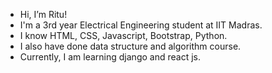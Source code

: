 - Hi, I’m Ritu!
- I'm a 3rd year Electrical Engineering student at IIT Madras.
- I know HTML, CSS, Javascript, Bootstrap, Python.
- I also have done data structure and algorithm course.  
- Currently, I am learning django and react js.
